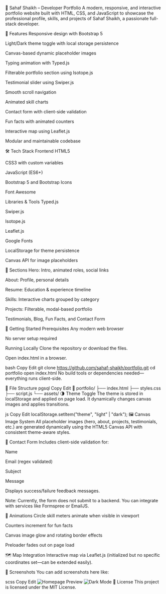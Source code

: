 💼 Sahaf Shaikh – Developer Portfolio
A modern, responsive, and interactive portfolio website built with HTML, CSS, and JavaScript to showcase the professional profile, skills, and projects of Sahaf Shaikh, a passionate full-stack developer.

📌 Features
Responsive design with Bootstrap 5

Light/Dark theme toggle with local storage persistence

Canvas-based dynamic placeholder images

Typing animation with Typed.js

Filterable portfolio section using Isotope.js

Testimonial slider using Swiper.js

Smooth scroll navigation

Animated skill charts

Contact form with client-side validation

Fun facts with animated counters

Interactive map using Leaflet.js

Modular and maintainable codebase

🛠️ Tech Stack
Frontend
HTML5

CSS3 with custom variables

JavaScript (ES6+)

Bootstrap 5 and Bootstrap Icons

Font Awesome

Libraries & Tools
Typed.js

Swiper.js

Isotope.js

Leaflet.js

Google Fonts

LocalStorage for theme persistence

Canvas API for image placeholders

🎯 Sections
Hero: Intro, animated roles, social links

About: Profile, personal details

Resume: Education & experience timeline

Skills: Interactive charts grouped by category

Projects: Filterable, modal-based portfolio

Testimonials, Blog, Fun Facts, and Contact Form

🚀 Getting Started
Prerequisites
Any modern web browser

No server setup required

Running Locally
Clone the repository or download the files.

Open index.html in a browser.

bash
Copy
Edit
git clone https://github.com/sahaf-shaikh/portfolio.git
cd portfolio
open index.html
No build tools or dependencies needed—everything runs client-side.

📂 File Structure
pgsql
Copy
Edit
📁 portfolio/
├── index.html
├── styles.css
├── script.js
└── assets/
🌗 Theme Toggle
The theme is stored in localStorage and applied on page load. It dynamically changes canvas images and applies transitions.

js
Copy
Edit
localStorage.setItem("theme", "light" | "dark");
🖼️ Canvas Image System
All placeholder images (hero, about, projects, testimonials, etc.) are generated dynamically using the HTML5 Canvas API with consistent theme-aware styles.

📧 Contact Form
Includes client-side validation for:

Name

Email (regex validated)

Subject

Message

Displays success/failure feedback messages.

Note: Currently, the form does not submit to a backend. You can integrate with services like Formspree or EmailJS.

🧪 Animations
Circle skill meters animate when visible in viewport

Counters increment for fun facts

Canvas image glow and rotating border effects

Preloader fades out on page load

🗺️ Map Integration
Interactive map via Leaflet.js (initialized but no specific coordinates set—can be extended easily).

📸 Screenshots
You can add screenshots here like:

scss
Copy
Edit
![Homepage Preview](screenshots/home.png)
![Dark Mode](screenshots/dark-mode.png)
📄 License
This project is licensed under the MIT License.
